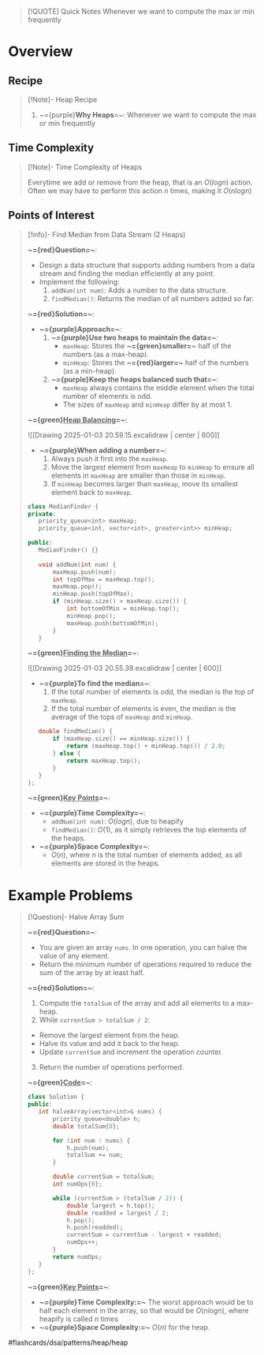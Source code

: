 > [!QUOTE] Quick Notes
> Whenever we want to compute the max or min frequently

# Overview
## Recipe

>[!Note]- Heap Recipe
> <!-- Multiline -->
>1. ~={purple}**Why Heaps**=~: Whenever we want to compute the max or min frequently

## Time Complexity

>[!Note]- Time Complexity of Heaps
> <!-- Multiline -->
> Everytime we add or remove from the heap, that is an $O(logn)$ action. Often we may have to perform this action $n$ times, making it $O(nlogn)$

## Points of Interest

> [!info]- Find Median from Data Stream (2 Heaps)
> <!-- Multiline -->
> **~={red}Question=~**:
>* Design a data structure that supports adding numbers from a data stream and finding the median efficiently at any point.
>* Implement the following:
>	1. `addNum(int num)`: Adds a number to the data structure.
>	2. `findMedian()`: Returns the median of all numbers added so far.
>
>**~={red}Solution=~**:
>* **~={purple}Approach=~**:
>	1. **~={purple}Use two heaps to maintain the data=~**:
>		- `maxHeap`: Stores the **~={green}smaller=~** half of the numbers (as a max-heap).
>		- `minHeap`: Stores the **~={red}larger=~** half of the numbers (as a min-heap).
>	2. **~={purple}Keep the heaps balanced such that=~**:
>		- `maxHeap` always contains the middle element when the total number of elements is odd.
>		- The sizes of `maxHeap` and `minHeap` differ by at most 1.
>
>**~={green}<u>Heap Balancing</u>=~**:
>
> ![[Drawing 2025-01-03 20.59.15.excalidraw | center | 600]]
>
>* **~={purple}When adding a number=~**:
>	1. Always push it first into the `maxHeap`.
>	2. Move the largest element from `maxHeap` to `minHeap` to ensure all elements in `maxHeap` are smaller than those in `minHeap`.
>	3. If `minHeap` becomes larger than `maxHeap`, move its smallest element back to `maxHeap`.
>```cpp
>class MedianFinder {
>private:
>    priority_queue<int​> maxHeap;
>    priority_queue<int​, vector<int​>, greater<int​>> minHeap;
>
>public:
>    MedianFinder() {}
>    
>    void addNum(int num) {
>        maxHeap.push(num);
>        int topOfMax = maxHeap.top();
>        maxHeap.pop();
>        minHeap.push(topOfMax);
>        if (minHeap.size() > maxHeap.size()) {
>            int bottomOfMin = minHeap.top();
>            minHeap.pop();
>            maxHeap.push(bottomOfMin);
>        }
>    }
>```
>
>**~={green}<u>Finding the Median</u>=~**:
>
> ![[Drawing 2025-01-03 20.55.39.excalidraw | center | 600]]
>
>* **~={purple}To find the median=~**:
>	1. If the total number of elements is odd, the median is the top of `maxHeap`.
>	2. If the total number of elements is even, the median is the average of the tops of `maxHeap` and `minHeap`.
>```cpp
>    double findMedian() {
>        if (maxHeap.size() == minHeap.size()) {
>            return (maxHeap.top() + minHeap.top()) / 2.0;
>        } else {
>            return maxHeap.top();
>        }
>    }
>};
>```
>
>**~={green}<u>Key Points</u>=~**:
>* **~={purple}Time Complexity=~**:
>	- `addNum(int num)`: $O(logn)$, due to heapify
>	- `findMedian()`: $O(1)$, as it simply retrieves the top elements of the heaps.
>* **~={purple}Space Complexity=~**:
>	- $O(n)$, where $n$ is the total number of elements added, as all elements are stored in the heaps.

# Example Problems

> [!Question]- Halve Array Sum
> <!-- Multiline -->
> **~={red}Question=~**:
>* You are given an array `nums`. In one operation, you can halve the value of any element.
>* Return the minimum number of operations required to reduce the sum of the array by at least half.
>
>**~={red}Solution=~**:
>1.  Compute the `totalSum` of the array and add all elements to a max-heap.
>2. While `currentSum > totalSum / 2`:
>	- Remove the largest element from the heap.
>	- Halve its value and add it back to the heap.
>	- Update `currentSum` and increment the operation counter.
>3. Return the number of operations performed.
>
>**~={green}<u>Code</u>=~**:
>```cpp
>class Solution {
>public:
>    int halveArray(vector<int​>& nums) {
>        priority_queue<double​> h;
>        double totalSum{0};
>
>        for (int num : nums) {
>            h.push(num);
>            totalSum += num;
>        }
>
>        double currentSum = totalSum;
>        int numOps{0};
>
>        while (currentSum > (totalSum / 2)) {
>            double largest = h.top();
>            double readded = largest / 2;
>            h.pop(); 
>            h.push(readded);
>            currentSum = currentSum - largest + readded;
>            numOps++;
>        }
>        return numOps;
>    }
>};
>```
>
>**~={green}<u>Key Points</u>=~**:
>* **~={purple}Time Complexity:=~** The worst approach would be to half each element in the array, so that would be $O(nlogn)$, where heapify is called $n$ times
>* **~={purple}Space Complexity:=~** $O(n)$ for the heap.

#flashcards/dsa/patterns/heap/heap
